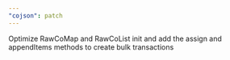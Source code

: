```yaml
---
"cojson": patch
---
```


Optimize RawCoMap and RawCoList init and add the assign and appendItems methods to create bulk transactions

